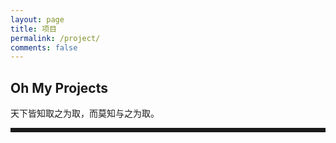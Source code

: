 ```yaml
---
layout: page
title: 项目
permalink: /project/
comments: false
---
```

<style>
.project:visited {
    color: #000;
}
#back-top{
    display:none;
}
</style>

<h2>Oh My Projects</h2>
<span>天下皆知取之为取，而莫知与之为取。</span>　

<hr style="border:solid; ">
